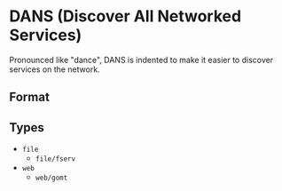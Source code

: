 # DANS (Discover All Networked Services)
Pronounced like "dance", DANS is indented to make it easier to discover services on the network.

## Format

## Types
* `file`
    * `file/fserv`
* `web`
    * `web/gomt`